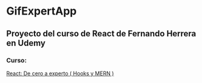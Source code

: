 # GifExpertApp

## Proyecto del curso de React de Fernando Herrera en Udemy

### Curso:

[React: De cero a experto ( Hooks y MERN )](https://www.udemy.com/course/react-cero-experto/)
